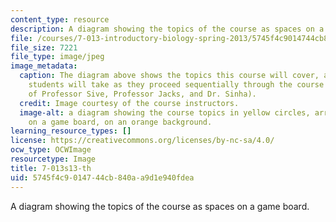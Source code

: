 ```yaml
---
content_type: resource
description: A diagram showing the topics of the course as spaces on a game board.
file: /courses/7-013-introductory-biology-spring-2013/5745f4c9014744cb840aa9d1e940fdea_7-013s13-th.jpg
file_size: 7221
file_type: image/jpeg
image_metadata:
  caption: The diagram above shows the topics this course will cover, and the journey
    students will take as they proceed sequentially through the course (Image courtesy
    of Professor Sive, Professor Jacks, and Dr. Sinha).
  credit: Image courtesy of the course instructors.
  image-alt: a diagram showing the course topics in yellow circles, arranged as spaces
    on a game board, on an orange background.
learning_resource_types: []
license: https://creativecommons.org/licenses/by-nc-sa/4.0/
ocw_type: OCWImage
resourcetype: Image
title: 7-013s13-th
uid: 5745f4c9-0147-44cb-840a-a9d1e940fdea
---
```

A diagram showing the topics of the course as spaces on a game board.